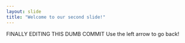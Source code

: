 ```yaml
---
layout: slide
title: "Welcome to our second slide!"
---
```

FINALLY EDITING THIS DUMB COMMIT
Use the left arrow to go back!
